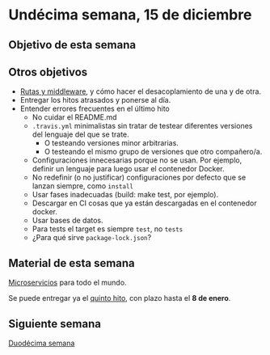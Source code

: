 # Undécima semana, 15 de diciembre

## Objetivo de esta semana


## Otros objetivos

- [Rutas y middleware](http://jj.github.io/CC/documentos/temas/Microservicios.html),
  y cómo hacer el desacoplamiento de una y de otra.
- Entregar los hitos atrasados y ponerse al día.
- Entender errores frecuentes en el último hito
  - No cuidar el README.md
  - `.travis.yml` minimalistas sin tratar de testear diferentes
    versiones del lenguaje del que se trate.
    - O testeando versiones minor arbitrarias.
    - O testeando el mismo grupo de versiones que otro compañero/a.
  - Configuraciones innecesarias porque no se usan. Por ejemplo,
    definir un lenguaje para luego usar el contenedor Docker.
  - No redefinir (o no justificar) configuraciones por defecto que se
    lanzan siempre, como `install`
  - Usar fases inadecuadas (build: make test, por ejemplo).
  - Descargar en CI cosas que ya están descargadas en el contenedor
    docker.
  - Usar bases de datos.
  - Para tests el target es siempre `test`, no `tests`
  - ¿Para qué sirve `package-lock.json`?


## Material de esta semana

[Microservicios](http://jj.github.io/CC/documentos/temas/Microservicios.html) para
todo el mundo.

Se puede entregar ya
el
[quinto hito](http://jj.github.io/CC/documentos/proyecto/5.Microservicio.html),
con plazo hasta el **8 de enero**.

## Siguiente semana

[Duodécima semana](12-semana.md)
